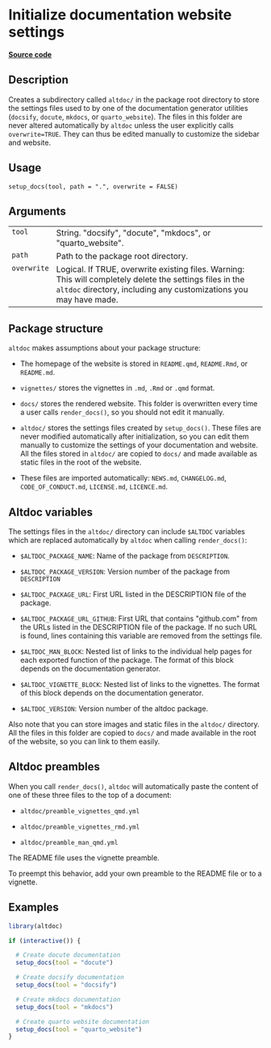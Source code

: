 
# Initialize documentation website settings

[**Source code**](https://github.com/etiennebacher/altdoc/tree/main/R/setup_docs.R#L37)

## Description

Creates a subdirectory called `altdoc/` in the package root directory to
store the settings files used to by one of the documentation generator
utilities (<code>docsify</code>, <code>docute</code>,
<code>mkdocs</code>, or <code>quarto_website</code>). The files in this
folder are never altered automatically by <code>altdoc</code> unless the
user explicitly calls <code>overwrite=TRUE</code>. They can thus be
edited manually to customize the sidebar and website.

## Usage

<pre><code class='language-R'>setup_docs(tool, path = ".", overwrite = FALSE)
</code></pre>

## Arguments

<table>
<tr>
<td style="white-space: nowrap; font-family: monospace; vertical-align: top">
<code id="setup_docs_:_tool">tool</code>
</td>
<td>
String. "docsify", "docute", "mkdocs", or "quarto_website".
</td>
</tr>
<tr>
<td style="white-space: nowrap; font-family: monospace; vertical-align: top">
<code id="setup_docs_:_path">path</code>
</td>
<td>
Path to the package root directory.
</td>
</tr>
<tr>
<td style="white-space: nowrap; font-family: monospace; vertical-align: top">
<code id="setup_docs_:_overwrite">overwrite</code>
</td>
<td>
Logical. If TRUE, overwrite existing files. Warning: This will
completely delete the settings files in the <code>altdoc</code>
directory, including any customizations you may have made.
</td>
</tr>
</table>

## Package structure

<code>altdoc</code> makes assumptions about your package structure:

<ul>
<li>

The homepage of the website is stored in <code>README.qmd</code>,
<code>README.Rmd</code>, or <code>README.md</code>.

</li>
<li>

`vignettes/` stores the vignettes in <code>.md</code>, <code>.Rmd</code>
or <code>.qmd</code> format.

</li>
<li>

`docs/` stores the rendered website. This folder is overwritten every
time a user calls <code>render_docs()</code>, so you should not edit it
manually.

</li>
<li>

`altdoc/` stores the settings files created by
<code>setup_docs()</code>. These files are never modified automatically
after initialization, so you can edit them manually to customize the
settings of your documentation and website. All the files stored in
`altdoc/` are copied to `docs/` and made available as static files in
the root of the website.

</li>
<li>

These files are imported automatically: <code>NEWS.md</code>,
<code>CHANGELOG.md</code>, <code>CODE_OF_CONDUCT.md</code>,
<code>LICENSE.md</code>, <code>LICENCE.md</code>.

</li>
</ul>

## Altdoc variables

The settings files in the `altdoc/` directory can include `$ALTDOC`
variables which are replaced automatically by <code>altdoc</code> when
calling <code>render_docs()</code>:

<ul>
<li>

`$ALTDOC_PACKAGE_NAME`: Name of the package from
<code>DESCRIPTION</code>.

</li>
<li>

`$ALTDOC_PACKAGE_VERSION`: Version number of the package from
<code>DESCRIPTION</code>

</li>
<li>

`$ALTDOC_PACKAGE_URL`: First URL listed in the DESCRIPTION file of the
package.

</li>
<li>

`$ALTDOC_PACKAGE_URL_GITHUB`: First URL that contains "github.com" from
the URLs listed in the DESCRIPTION file of the package. If no such URL
is found, lines containing this variable are removed from the settings
file.

</li>
<li>

`$ALTDOC_MAN_BLOCK`: Nested list of links to the individual help pages
for each exported function of the package. The format of this block
depends on the documentation generator.

</li>
<li>

`$ALTDOC_VIGNETTE_BLOCK`: Nested list of links to the vignettes. The
format of this block depends on the documentation generator.

</li>
<li>

`$ALTDOC_VERSION`: Version number of the altdoc package.

</li>
</ul>

Also note that you can store images and static files in the `altdoc/`
directory. All the files in this folder are copied to `docs/` and made
available in the root of the website, so you can link to them easily.

## Altdoc preambles

When you call <code>render_docs()</code>, <code>altdoc</code> will
automatically paste the content of one of these three files to the top
of a document:

<ul>
<li>

<code>altdoc/preamble_vignettes_qmd.yml</code>

</li>
<li>

<code>altdoc/preamble_vignettes_rmd.yml</code>

</li>
<li>

<code>altdoc/preamble_man_qmd.yml</code>

</li>
</ul>

The README file uses the vignette preamble.

To preempt this behavior, add your own preamble to the README file or to
a vignette.

## Examples

``` r
library(altdoc)

if (interactive()) {

  # Create docute documentation
  setup_docs(tool = "docute")

  # Create docsify documentation
  setup_docs(tool = "docsify")

  # Create mkdocs documentation
  setup_docs(tool = "mkdocs")

  # Create quarto website documentation
  setup_docs(tool = "quarto_website")
}
```
